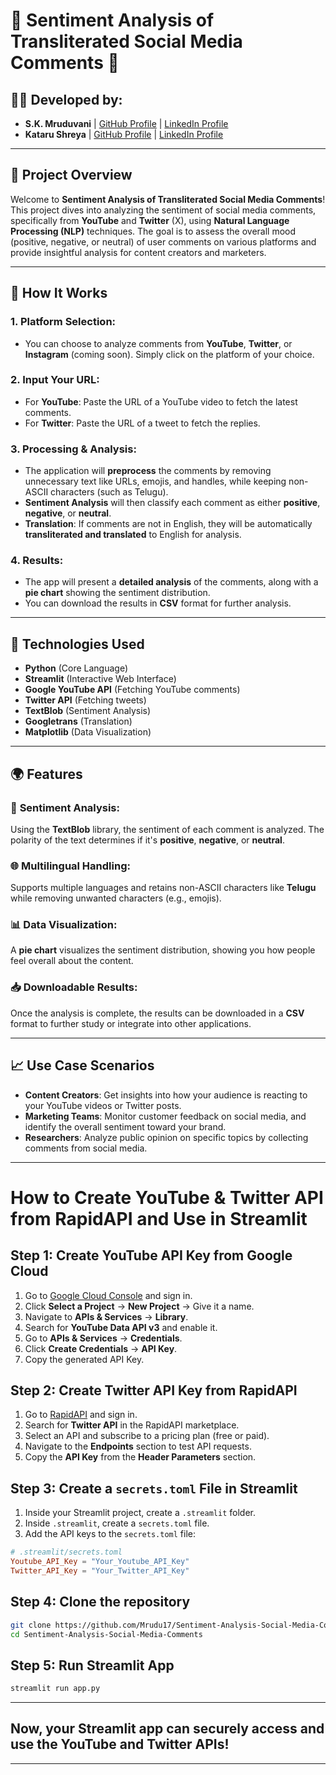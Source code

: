 # 🌟 **Sentiment Analysis of Transliterated Social Media Comments** 🌟

## 🧑‍💻 **Developed by:**
- **S.K. Mruduvani**  |  [GitHub Profile](https://github.com/Mrudu17) | [LinkedIn Profile](https://www.linkedin.com/in/s-k-mruduvani)
- **Kataru Shreya**  |  [GitHub Profile](https://github.com/KataruShreya) | [LinkedIn Profile](https://www.linkedin.com/in/shreyakataru)

---

## 📜 **Project Overview**

Welcome to **Sentiment Analysis of Transliterated Social Media Comments**! This project dives into analyzing the sentiment of social media comments, specifically from **YouTube** and **Twitter** (X), using **Natural Language Processing (NLP)** techniques. The goal is to assess the overall mood (positive, negative, or neutral) of user comments on various platforms and provide insightful analysis for content creators and marketers.

---

## 🚀 **How It Works**

### 1. **Platform Selection:**
- You can choose to analyze comments from **YouTube**, **Twitter**, or **Instagram** (coming soon). Simply click on the platform of your choice.

### 2. **Input Your URL:**
- For **YouTube**: Paste the URL of a YouTube video to fetch the latest comments.
- For **Twitter**: Paste the URL of a tweet to fetch the replies.

### 3. **Processing & Analysis:**
- The application will **preprocess** the comments by removing unnecessary text like URLs, emojis, and handles, while keeping non-ASCII characters (such as Telugu).
- **Sentiment Analysis** will then classify each comment as either **positive**, **negative**, or **neutral**.
- **Translation**: If comments are not in English, they will be automatically **transliterated and translated** to English for analysis.

### 4. **Results:**
- The app will present a **detailed analysis** of the comments, along with a **pie chart** showing the sentiment distribution.
- You can download the results in **CSV** format for further analysis.

---

## 🔧 **Technologies Used**
- **Python** (Core Language)
- **Streamlit** (Interactive Web Interface)
- **Google YouTube API** (Fetching YouTube comments)
- **Twitter API** (Fetching tweets)
- **TextBlob** (Sentiment Analysis)
- **Googletrans** (Translation)
- **Matplotlib** (Data Visualization)

---

## 🌍 **Features**

### 🎯 **Sentiment Analysis**:
Using the **TextBlob** library, the sentiment of each comment is analyzed. The polarity of the text determines if it's **positive**, **negative**, or **neutral**.

### 🌐 **Multilingual Handling**:
Supports multiple languages and retains non-ASCII characters like **Telugu** while removing unwanted characters (e.g., emojis).

### 📊 **Data Visualization**:
A **pie chart** visualizes the sentiment distribution, showing you how people feel overall about the content.

### 📥 **Downloadable Results**:
Once the analysis is complete, the results can be downloaded in a **CSV** format to further study or integrate into other applications.

---

## 📈 **Use Case Scenarios**

- **Content Creators**: Get insights into how your audience is reacting to your YouTube videos or Twitter posts.
- **Marketing Teams**: Monitor customer feedback on social media, and identify the overall sentiment toward your brand.
- **Researchers**: Analyze public opinion on specific topics by collecting comments from social media.

---
# How to Create YouTube & Twitter API from RapidAPI and Use in Streamlit

## Step 1: Create YouTube API Key from Google Cloud

1. Go to [Google Cloud Console](https://console.cloud.google.com/) and sign in.
2. Click **Select a Project** → **New Project** → Give it a name.
3. Navigate to **APIs & Services** → **Library**.
4. Search for **YouTube Data API v3** and enable it.
5. Go to **APIs & Services** → **Credentials**.
6. Click **Create Credentials** → **API Key**.
7. Copy the generated API Key.

## Step 2: Create Twitter API Key from RapidAPI

1. Go to [RapidAPI](https://rapidapi.com/) and sign in.
2. Search for **Twitter API** in the RapidAPI marketplace.
3. Select an API and subscribe to a pricing plan (free or paid).
4. Navigate to the **Endpoints** section to test API requests.
5. Copy the **API Key** from the **Header Parameters** section.

## Step 3: Create a `secrets.toml` File in Streamlit

1. Inside your Streamlit project, create a `.streamlit` folder.
2. Inside `.streamlit`, create a `secrets.toml` file.
3. Add the API keys to the `secrets.toml` file:

```toml
# .streamlit/secrets.toml
Youtube_API_Key = "Your_Youtube_API_Key"
Twitter_API_Key = "Your_Twitter_API_Key"
```

## Step 4: Clone the repository

   ```bash
   git clone https://github.com/Mrudu17/Sentiment-Analysis-Social-Media-Comments.git
   cd Sentiment-Analysis-Social-Media-Comments
```

## Step 5: Run Streamlit App
```bash
streamlit run app.py
```

---
## Now, your Streamlit app can securely access and use the YouTube and Twitter APIs!
---

